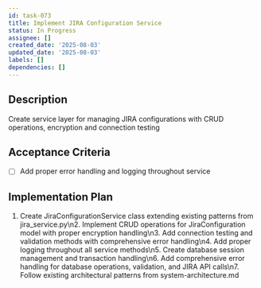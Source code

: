 ```yaml
---
id: task-073
title: Implement JIRA Configuration Service
status: In Progress
assignee: []
created_date: '2025-08-03'
updated_date: '2025-08-03'
labels: []
dependencies: []
---
```


## Description

Create service layer for managing JIRA configurations with CRUD operations, encryption and connection testing

## Acceptance Criteria

- [ ] Add proper error handling and logging throughout service

## Implementation Plan

1. Create JiraConfigurationService class extending existing patterns from jira_service.py\n2. Implement CRUD operations for JiraConfiguration model with proper encryption handling\n3. Add connection testing and validation methods with comprehensive error handling\n4. Add proper logging throughout all service methods\n5. Create database session management and transaction handling\n6. Add comprehensive error handling for database operations, validation, and JIRA API calls\n7. Follow existing architectural patterns from system-architecture.md
